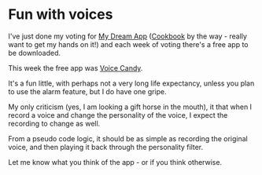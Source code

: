 # Fun with voices

I've just done my voting for [My Dream App](http://mydreamapp.com/) ([Cookbook](http://mydreamapp.com/contestants/view/michaelyuan/) by the way - really want to get my hands on it!) and each week of voting there's a free app to be downloaded.

This week the free app was [Voice Candy](http://www.potionfactory.com/voicecandy/).

It's a fun little, with perhaps not a very long life expectancy, unless you plan to use the alarm feature, but I do have one gripe.


<!--more-->

My only criticism (yes, I am looking a gift horse in the mouth), it that when I record a voice and change the personality of the voice, I expect the recording to change as well.

From a pseudo code logic, it should be as simple as recording the original voice, and then playing it back through the personality filter.

Let me know what you think of the app - or if you think otherwise.